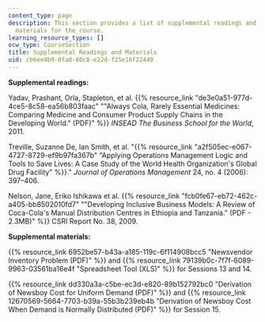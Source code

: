 ```yaml
---
content_type: page
description: This section provides a list of supplemental readings and additional
  materials for the course.
learning_resource_types: []
ocw_type: CourseSection
title: Supplemental Readings and Materials
uid: cb6ee4b9-0fa8-80c8-e22d-f25e16f22449
---
```


**Supplemental readings:**

Yadav, Prashant, Orla, Stapleton, et al. {{% resource_link "de3e0a51-977d-4ce5-8c58-ea56b803faac" "\"Always Cola, Rarely Essential Medicines: Comparing Medicine and Consumer Product Supply Chains in the Developing World.\" (PDF)" %}} _INSEAD The Business School for the World_, 2011.

Treville, Suzanne De, Ian Smith, et al. "{{% resource_link "a2f505ec-e067-4727-8729-ef9b97fa367b" "Applying Operations Management Logic and Tools to Save Lives: A Case Study of the World Health Organization's Global Drug Facility" %}}." _Journal of Operations Management_ 24, no. 4 (2006): 397–406.

Nelson, Jane, Eriko Ishikawa et al. {{% resource_link "fcb0fe67-eb72-462c-a405-bb8502010fd7" "\"Developing Inclusive Business Models: A Review of Coca-Cola's Manual Distribution Centres in Ethiopia and Tanzania.\" (PDF - 2.3MB)" %}} CSRI Report No. 38, 2009.

**Supplemental materials:**

{{% resource_link 6952be57-b43a-a185-119c-6f114908bcc5 "Newsvendor Inventory Problem (PDF)" %}} and {{% resource_link 79139b0c-7f7f-6089-9963-03561ba16e4f "Spreadsheet Tool (XLS)" %}} for Sessions 13 and 14.

{{% resource_link dd330a3a-c5be-ec3d-e820-89b152792bc0 "Derivation of Newsboy Cost for Uniform Demand (PDF)" %}} and {{% resource_link 12670569-5664-7703-b39a-55b3b239eb4b "Derivation of Newsboy Cost When Demand is Normally Distributed (PDF)" %}} for Session 15.